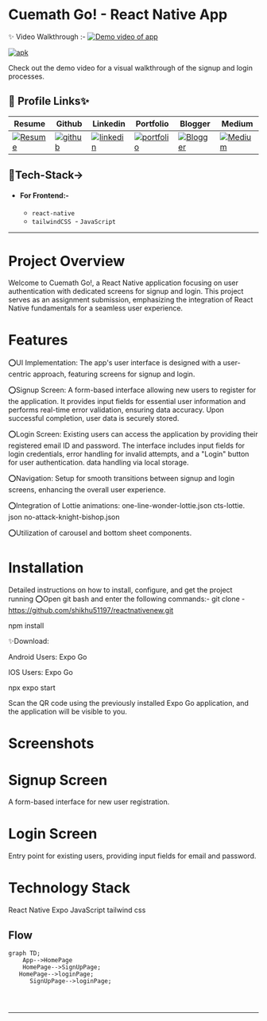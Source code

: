 
# Cuemath Go! - React Native App

✨   Video Walkthrough :-  <a href="https://drive.google.com/file/d/1NJDhdEaZ98qPdkkhWmbgxSUCwXUeloPL/view?usp=drive_link">![Demo video of app](https://img.shields.io/badge/Demo_Video_Of_App-Click_ME-brightgreen.svg?style=plastic&logo=YouTube&logoColor=red)</a>

<a href="https://drive.google.com/file/d/1NJDhdEaZ98qPdkkhWmbgxSUCwXUeloPL/view?usp=drive_link">![apk](https://img.shields.io/badge/Apk-Click_ME-brightgreen.svg?style=plastic&logo=YouTube&logoColor=blue)</a>

Check out the demo video for a visual walkthrough of the signup and login processes.

## 🔗 Profile Links✨




| Resume | Github                                                                                                                                   | Linkedin                                                                                                                                                            | Portfolio                                                                                                                                    | Blogger                                                                                                                                                           | Medium                                                                                                                                    |
| ------------- | ---------------------------------------------------------------------------------------------------------------------------------------- | ------------------------------------------------------------------------------------------------------------------------------------------------------------------- | -------------------------------------------------------------------------------------------------------------------------------------------- | -------------------------------------------------------------------------------------------------------------------------------------------- | -------------------------------------------------------------------------------------------------------------------------------------------- |
| [![Resume](https://img.shields.io/badge/my_Resume-E75480?style=for-the-badge&logo=ko-fi&logoColor=white)](https://drive.google.com/file/d/1YE62u2ChjmlR-EKeqZ75UvFMg_KcY86T/view?usp=sharing) | [![github](https://img.shields.io/badge/github-1DA1F2?style=for-the-badge&logo=github&logoColor=white)](https://github.com/shikhu51197/)| [![linkedin](https://img.shields.io/badge/linkedin-0A66C2?style=for-the-badge&logo=linkedin&logoColor=white)](https://www.linkedin.com/in/shikha-gupta-12a2b5199) |[![portfolio](https://img.shields.io/badge/my_portfolio-18A303?style=for-the-badge&logo=ionic&logoColor=white)](https://shikhu51197.github.io/) |[![Blogger](https://img.shields.io/badge/Blogger-FE5A1D?style=for-the-badge&logo=Blogger&logoColor=white)](https://wwwartificial-intelligence.blogspot.com/) |[![Medium](https://img.shields.io/badge/Medium-000?style=for-the-badge&logo=Medium&logoColor=white)](https://medium.com/@sg780060) |  


## 💫Tech-Stack->

- #### For Frontend:-
   - `react-native`
   - `tailwindCSS`
   - `JavaScript `

   
---
# Project Overview
Welcome to Cuemath Go!, a React Native application focusing on user authentication with dedicated screens for signup and login. This project serves as an assignment submission, emphasizing the integration of React Native fundamentals for a seamless user experience.

# Features
⭕UI Implementation: The app's user interface is designed with a user-centric approach, featuring screens for signup and login.

⭕Signup Screen: A form-based interface allowing new users to register for the application. It provides input fields for essential user information and performs real-time error validation, ensuring data accuracy. Upon successful completion, user data is securely stored.

⭕Login Screen: Existing users can access the application by providing their registered email ID and password. The interface includes input fields for login credentials, error handling for invalid attempts, and a "Login" button for user authentication. data handling via local storage.

⭕Navigation: Setup for smooth transitions between signup and login screens, enhancing the overall user experience.

⭕Integration of Lottie animations:
one-line-wonder-lottie.json
cts-lottie. json
no-attack-knight-bishop.json

⭕Utilization of carousel and bottom sheet components.

# Installation
Detailed instructions on how to install, configure, and get the project running
⭕Open git bash and enter the following commands:-
  git clone - https://github.com/shikhu51197/reactnativenew.git

  npm install
  
✨Download:

Android Users: Expo Go

IOS Users: Expo Go

  npx expo start
  
Scan the QR code using the previously installed Expo Go application, and the application will be visible to you.

# Screenshots
# Signup Screen
A form-based interface for new user registration.


# Login Screen
Entry point for existing users, providing input fields for email and password.


# Technology Stack
React Native
Expo
JavaScript
tailwind css


## Flow

```mermaid
graph TD;
    App-->HomePage
    HomePage-->SignUpPage;
   HomePage-->loginPage;
      SignUpPage-->loginPage;
    

     
```

---
